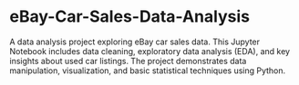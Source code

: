 # eBay-Car-Sales-Data-Analysis
A data analysis project exploring eBay car sales data. This Jupyter Notebook includes data cleaning, exploratory data analysis (EDA), and key insights about used car listings. The project demonstrates data manipulation, visualization, and basic statistical techniques using Python.
